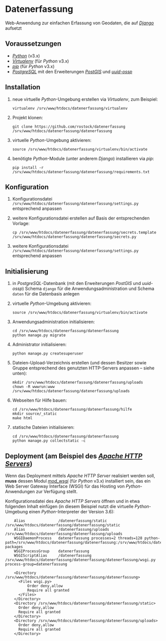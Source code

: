 # Datenerfassung

Web-Anwendung zur einfachen Erfassung von Geodaten, die auf [*Django*](https://www.djangoproject.com/) aufsetzt

## Voraussetzungen

* [*Python*](https://www.python.org/) (v3.x)
* [*Virtualenv*](https://virtualenv.pypa.io/) (für *Python* v3.x)
* [*pip*](https://pip.pypa.io/) (für *Python* v3.x)
* [*PostgreSQL*](https://www.postgresql.org/) mit den Erweiterungen [*PostGIS*](https://postgis.net/) und [*uuid-ossp*](https://www.postgresql.org/docs/current/uuid-ossp.html)

## Installation

1.  neue virtuelle *Python*-Umgebung erstellen via *Virtualenv*, zum Beispiel:

        virtualenv /srv/www/htdocs/datenerfassung/virtualenv

1.  Projekt klonen:

        git clone https://github.com/rostock/datenerfassung /srv/www/htdocs/datenerfassung/datenerfassung

1.  virtuelle *Python*-Umgebung aktivieren:

        source /srv/www/htdocs/datenerfassung/virtualenv/bin/activate

1.  benötigte *Python*-Module (unter anderem *Django*) installieren via *pip*:

        pip install -r /srv/www/htdocs/datenerfassung/datenerfassung/requirements.txt

## Konfiguration

1.  Konfigurationsdatei `/srv/www/htdocs/datenerfassung/datenerfassung/settings.py` entsprechend anpassen
1.  weitere Konfigurationsdatei erstellen auf Basis der entsprechenden Vorlage:

        cp /srv/www/htdocs/datenerfassung/datenerfassung/secrets.template /srv/www/htdocs/datenerfassung/datenerfassung/secrets.py

1.  weitere Konfigurationsdatei `/srv/www/htdocs/datenerfassung/datenerfassung/settings.py` entsprechend anpassen

## Initialisierung

1.  in *PostgreSQL*-Datenbank (mit den Erweiterungen *PostGIS* und *uuid-ossp*) Schema `django` für die Anwendungsadministration und Schema `daten` für die Datenbasis anlegen
1.  virtuelle *Python*-Umgebung aktivieren:

        source /srv/www/htdocs/datenerfassung/virtualenv/bin/activate

1.  Anwendungsadministration initialisieren:

        cd /srv/www/htdocs/datenerfassung/datenerfassung
        python manage.py migrate

1.  Administrator initialisieren:

        python manage.py createsuperuser

1.  Dateien-Upload-Verzeichnis erstellen (und dessen Besitzer sowie Gruppe entsprechend des genutzten HTTP-Servers anpassen – siehe unten):

        mkdir /srv/www/htdocs/datenerfassung/datenerfassung/uploads
        chown -R wwwrun:www /srv/www/htdocs/datenerfassung/datenerfassung/uploads

1.  Webseiten für Hilfe bauen:

        cd /srv/www/htdocs/datenerfassung/datenerfassung/hilfe
        mkdir source/_static
        make html

1.  statische Dateien initialisieren:

        cd /srv/www/htdocs/datenerfassung/datenerfassung
        python manage.py collectstatic -c

## Deployment (am Beispiel des [*Apache HTTP Servers*](https://httpd.apache.org/))

Wenn das Deployment mittels *Apache HTTP Server* realisiert werden soll, **muss** dessen Modul [*mod_wsgi*](https://modwsgi.readthedocs.io) (für *Python* v3.x) installiert sein, das ein Web Server Gateway Interface (WSGI) für das Hosting von *Python*-Anwendungen zur Verfügung stellt.

Konfigurationsdatei des *Apache HTTP Servers* öffnen und in etwa folgenden Inhalt einfügen (in diesem Beispiel nutzt die virtuelle *Python*-Umgebung einen *Python*-Interpreter der Version 3.6):
    
        Alias               /datenerfassung/static /srv/www/htdocs/datenerfassung/datenerfassung/static
        Alias               /datenerfassung/uploads /srv/www/htdocs/datenerfassung/datenerfassung/uploads
        WSGIDaemonProcess   datenerfassung processes=2 threads=128 python-path=/srv/www/htdocs/datenerfassung/datenerfassung:/srv/www/htdocs/datenerfassung/virtualenv/lib/python3.6/site-packages
        WSGIProcessGroup    datenerfassung
        WSGIScriptAlias     /datenerfassung /srv/www/htdocs/datenerfassung/datenerfassung/datenerfassung/wsgi.py process-group=datenerfassung

        <Directory /srv/www/htdocs/datenerfassung/datenerfassung/datenerfassung>
          <Files wsgi.py>
              Order deny,allow
              Require all granted
          </Files>
        </Directory>
        <Directory /srv/www/htdocs/datenerfassung/datenerfassung/static>
          Order deny,allow
          Require all granted
        </Directory>
        <Directory /srv/www/htdocs/datenerfassung/datenerfassung/uploads>
          Order deny,allow
          Require all granted
        </Directory>
